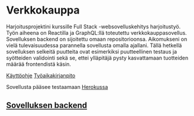# Verkkokauppa

Harjoitusprojektini kurssille Full Stack -websovelluskehitys harjoitustyö. Työn aiheena on Reactilla ja GraphQL:llä toteutettu verkkokauppasovellus. Sovelluksen backend on sijoitettu omaan repositorioonsa.
  Aikomukseni on vielä tulevaisuudessa parannella sovellusta omalla ajallani. Tällä hetkellä sovelluksen selkeitä puutteita ovat esimerkiksi puutteellinen testaus ja syötteiden validointi sekä se, ettei ylläpitäjä pysty kasvattamaan tuotteiden määrää frontendistä käsin.
  
[Käyttöohje](https://github.com/nettivastaava/Verkkokauppa/blob/master/documentation/kayttoohje.md)
[Työaikakirjanpito](https://github.com/nettivastaava/Verkkokauppa/blob/master/documentation/tuntikirjanpito.md)

Sovellusta pääsee testaamaan [Herokussa](https://shielded-anchorage-20174.herokuapp.com/)

## [Sovelluksen backend](https://github.com/nettivastaava/Verkkokauppa-backend)
